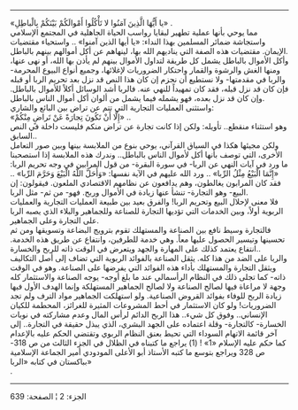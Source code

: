 ------------------------------------------------------------------------

«يا أَيُّهَا الَّذِينَ آمَنُوا لا تَأْكُلُوا أَمْوالَكُمْ بَيْنَكُمْ بِالْباطِلِ» .  
مما يوحي بأنها عملية تطهير لبقايا رواسب الحياة الجاهلية في المجتمع
الإسلامي واستجاشة ضمائر المسلمين بهذا النداء: «يا أيها الذين آمنوا» ..
واستحياء مقتضيات الإيمان. مقتضيات هذه الصفة التي يناديهم الله بها،
لينهاهم عن أكل أموالهم بينهم بالباطل.  
وأكل الأموال بالباطل يشمل كل طريقة لتداول الأموال بينهم لم يأذن بها
الله، أو نهى عنها، ومنها الغش والرشوة والقمار واحتكار الضروريات
لإغلائها، وجميع أنواع البيوع المحرمة- والربا في مقدمتها- ولا نستطيع أن
نجزم إن كان هذا النص قد نزل بعد تحريم الربا أو قبله فإن كان قد نزل قبله،
فقد كان تمهيداً للنهي عنه. فالربا أشد الوسائل أكلاً للأموال بالباطل. وإن
كان قد نزل بعده، فهو يشمله فيما يشمل من ألوان أكل أموال الناس بالباطل.  
واستثنى العمليات التجارية التي تتم عن تراض بين البائع والشاري:  
«إِلَّا أَنْ تَكُونَ تِجارَةً عَنْ تَراضٍ مِنْكُمْ» ..  
وهو استثناء منقطع.. تأويله: ولكن إذا كانت تجارة عن تراض منكم فليست داخلة
في النص السابق..  
ولكن مجيئها هكذا في السياق القرآني، يوحي بنوع من الملابسة بينها وبين صور
التعامل الأخرى، التي توصف بأنها أكل لأموال الناس بالباطل.. وندرك هذه
الملابسة إذا استصحبنا ما ورد في آيات النهي عن الربا- في سورة البقرة- من
قول المرابين في وجه تحريم الربا: «إِنَّمَا الْبَيْعُ مِثْلُ الرِّبا» .. ورد الله
عليهم في الآية نفسها: «وَأَحَلَّ اللَّهُ الْبَيْعَ وَحَرَّمَ الرِّبا» .. فقد كان المرابون
يغالطون، وهم يدافعون عن نظامهم الاقتصادي الملعون. فيقولون: إن البيع- وهو
التجارة- تنشأ عنها زيادة في الأموال وربح. فهو- من ثم- مثل الربا.  
فلا معنى لإحلال البيع وتحريم الربا! والفرق بعيد بين طبيعة العمليات
التجارية والعمليات الربوية أولاً، وبين الخدمات التي تؤديها التجارة
للصناعة وللجماهير والبلاء الذي يصبه الربا على التجارة وعلى الجماهير.  
فالتجارة وسيط نافع بين الصناعة والمستهلك تقوم بترويج البضاعة وتسويقها
ومن ثم تحسينها وتيسير الحصول عليها معاً. وهي خدمة للطرفين، وانتفاع عن
طريق هذه الخدمة. انتفاع يعتمد كذلك على المهارة والجهد ويتعرض في الوقت
ذاته للربح والخسارة..  
والربا على الضد من هذا كله. يثقل الصناعة بالفوائد الربوية التي تضاف إلى
أصل التكاليف ويثقل التجارة والمستهلك بأداء هذه الفوائد التي يفرضها على
الصناعة. وهو في الوقت ذاته- كما تجلى ذلك في النظام الرأسمالي عند ما بلغ
أوجه- يوجه الصناعة والاستثمار كله وجهة لا مراعاة فيها لصالح الصناعة ولا
لصالح الجماهير المستهلكة وإنما الهدف الأول فيها زيادة الربح للوفاء
بفوائد القروض الصناعية. ولو استهلكت الجماهير مواد الترف ولم تجد
الضروريات! ولو كان الاستثمار في أحط المشروعات المثيرة للغرائز، المحطمة
للكيان الإنساني.. وفوق كل شيء.. هذا الربح الدائم لرأس المال وعدم مشاركته
في نوبات الخسارة- كالتجارة- وقلة اعتماده على الجهد البشري، الذي يبذل
حقيقة في التجارة.. إلى آخر قائمة الاتهام السوداء التي تحيط بعنق النظام
الربوي وتقتضي الحكم عليه بالإعدام كما حكم عليه الإسلام «1» \! (1) يراجع
ما كتبناه في الظلال في الجزء الثالث من ص 318- ص 328 ويراجع بتوسع ما كتبه
الأستاذ أبو الأعلى المودودي أمير الجماعة الإسلامية بباكستان في كتابه
«الربا»  
.

------------------------------------------------------------------------

الجزء: 2 ¦ الصفحة: 639
